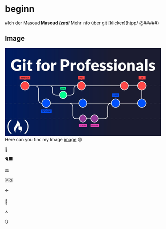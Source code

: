 # beginn
#Ich der Masoud 
**Masoud**
**_Izadi_**
Mehr info über git [klicken](htpp/ @#####)
## Image
![git-githup auf der unterricht](maxresdefault.jpg
)
Here can you find my Image [image](maxresdefault.jpg)
😄


📕




🐈‍⬛


⚖️

🇻🇬

✈️


🚄


🔝


🔃
